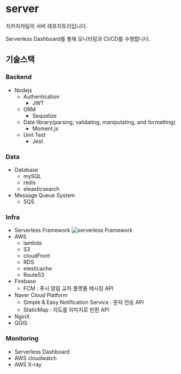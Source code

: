 # server
치카치카팀의 서버 레포지토리입니다.

Serverless Dashboard를 통해 모니터링과 CI/CD를 수행합니다.

## 기술스택
### Backend
- Nodejs
  - Authentication
    - JWT
  - ORM
    - Sequelize
  - Date library(parsing, validating, manipulating, and formatting)
    - Moment.js
  - Unit Test
    - Jest
### Data
- Database
  - mySQL
  - redis
  - eleasticsearch
- Message Queue System
  - SQS
### Infra
- Serverless Framework 
  ![serverless Framework](https://www.serverless.com/static/logo-serverless-framework-center-horizontal-dark-f3ccd2a2d03668f2b49a229cf9774ed0.png)
- AWS
  - lambda
  - S3
  - cloudFront
  - RDS
  - elesticache
  - Route53
- Firebase
  - FCM : 푸시 알림 교차 플랫폼 메시징 API
- Naver Cloud Platform
  - Simple & Easy Notification Service : 문자 전송 API
  - StaticMap : 지도를 이미지로 반환 API
- NginX
- QGIS

### Monitoring
- Serverless Dashboard
- AWS cloudwatch
- AWS X-ray